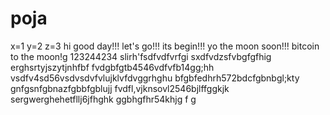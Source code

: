 # poja
x=1
y=2
z=3
hi
good day!!!
let's go!!!
its begin!!!
yo the moon soon!!!
bitcoin to the moon!g
123244234
slirh'fsdfvdfvrfgi
sxdfvdzsfvbgfgfhig
erghsrtyjszytjnhfbf
fvdgbfgtb4546vdfvfb14gg;hh
vsdfv4sd56vsdvsdvfvlujklvfdvggrhghu
bfgbfedhrh572bdcfgbnbgl;kty
 gnfgsnfgbnazfgbbfgblujj
fvdfl,vjknsovl2546bjlffggkjk
sergwerghehetfllj6jfhghk
ggbhgfhr54khjg
f
g
